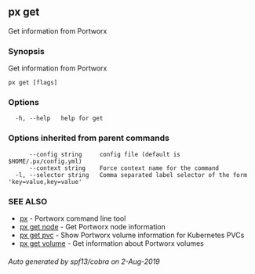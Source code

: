 ## px get

Get information from Portworx

### Synopsis

Get information from Portworx

```
px get [flags]
```

### Options

```
  -h, --help   help for get
```

### Options inherited from parent commands

```
      --config string     config file (default is $HOME/.px/config.yml)
      --context string    Force context name for the command
  -l, --selector string   Comma separated label selector of the form 'key=value,key=value'
```

### SEE ALSO

* [px](px.md)	 - Portworx command line tool
* [px get node](px_get_node.md)	 - Get Portworx node information
* [px get pvc](px_get_pvc.md)	 - Show Portworx volume information for Kubernetes PVCs
* [px get volume](px_get_volume.md)	 - Get information about Portworx volumes

###### Auto generated by spf13/cobra on 2-Aug-2019
